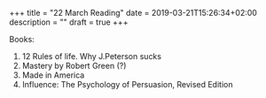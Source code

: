 +++
title = "22 March Reading"
date = 2019-03-21T15:26:34+02:00
description = ""
draft = true
+++

Books:
1. 12 Rules of life. Why J.Peterson sucks
2. Mastery by Robert Green (?)
3. Made in America
4. Influence: The Psychology of Persuasion, Revised Edition
